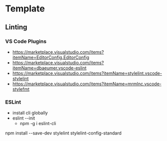 # Template

## Linting
### VS Code Plugins
- https://marketplace.visualstudio.com/items?itemName=EditorConfig.EditorConfig
- https://marketplace.visualstudio.com/items?itemName=dbaeumer.vscode-eslint
- https://marketplace.visualstudio.com/items?itemName=stylelint.vscode-stylelint
- https://marketplace.visualstudio.com/items?itemName=mrmlnc.vscode-stylefmt

### ESLint
- install cli globally
- eslint --init
  - npm -g i eslint-cli

npm install --save-dev stylelint stylelint-config-standard
